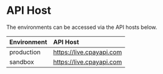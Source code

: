 # API Host

The environments can be accessed via the API hosts below.

| Environment | API Host |
| :----  | :---- |
|production   | https://live.cpayapi.com |
|sandbox  | https://live.cpayapi.com |

